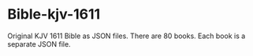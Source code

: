 # Bible-kjv-1611
Original KJV 1611 Bible as JSON files. There are 80 books. Each book is a separate JSON file.
